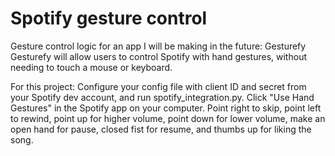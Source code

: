 # Spotify gesture control
Gesture control logic for an app I will be making in the future: Gesturefy
Gesturefy will allow users to control Spotify with hand gestures, without needing to touch a mouse or keyboard. 

For this project:
Configure your config file with client ID and secret from your Spotify dev account, and run spotify_integration.py.
Click "Use Hand Gestures" in the Spotify app on your computer.
Point right to skip, point left to rewind, point up for higher volume, point down for lower volume, make an open hand for pause, closed fist for resume, and thumbs up for liking the song. 
